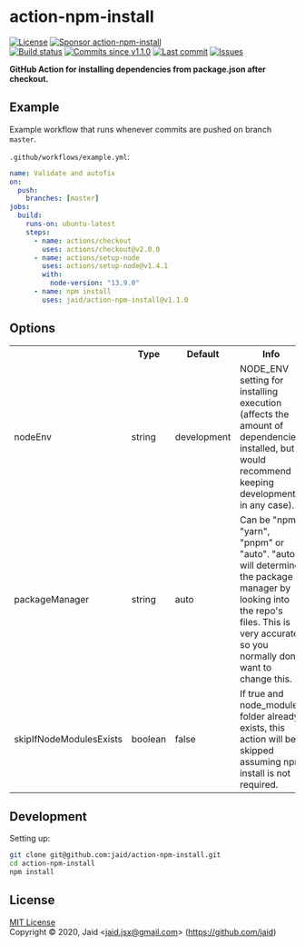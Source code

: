 # action-npm-install


<a href="https://raw.githubusercontent.com/jaid/action-npm-install/master/license.txt"><img src="https://img.shields.io/github/license/jaid/action-npm-install?style=flat-square" alt="License"/></a> <a href="https://github.com/sponsors/jaid"><img src="https://img.shields.io/badge/<3-Sponsor-FF45F1?style=flat-square" alt="Sponsor action-npm-install"/></a>  
<a href="https://actions-badge.atrox.dev/jaid/action-npm-install/goto"><img src="https://img.shields.io/endpoint.svg?style=flat-square&url=https%3A%2F%2Factions-badge.atrox.dev%2Fjaid%2Faction-npm-install%2Fbadge" alt="Build status"/></a> <a href="https://github.com/jaid/action-npm-install/commits"><img src="https://img.shields.io/github/commits-since/jaid/action-npm-install/v1.1.0?style=flat-square&logo=github" alt="Commits since v1.1.0"/></a> <a href="https://github.com/jaid/action-npm-install/commits"><img src="https://img.shields.io/github/last-commit/jaid/action-npm-install?style=flat-square&logo=github" alt="Last commit"/></a> <a href="https://github.com/jaid/action-npm-install/issues"><img src="https://img.shields.io/github/issues/jaid/action-npm-install?style=flat-square&logo=github" alt="Issues"/></a>  

**GitHub Action for installing dependencies from package.json after checkout.**








## Example

Example workflow that runs whenever commits are pushed on branch `master`.

`.github/workflows/example.yml`:
```yaml
name: Validate and autofix
on:
  push:
    branches: [master]
jobs:
  build:
    runs-on: ubuntu-latest
    steps:
      - name: actions/checkout
        uses: actions/checkout@v2.0.0
      - name: actions/setup-node
        uses: actions/setup-node@v1.4.1
        with:
          node-version: "13.9.0"
      - name: npm install
        uses: jaid/action-npm-install@v1.1.0
```







## Options



<table>
<tr>
<th></th>
<th>Type</th>
<th>Default</th>
<th>Info</th>
</tr>
<tr>
<td>nodeEnv</td>
<td>string</td>
<td>development</td>
<td>NODE_ENV setting for installing execution (affects the amount of dependencies installed, but I would recommend keeping development in any case).</td>
</tr>
<tr>
<td>packageManager</td>
<td>string</td>
<td>auto</td>
<td>Can be "npm", "yarn", "pnpm" or "auto". "auto" will determine the package manager by looking into the repo's files. This is very accurate, so you normally don't want to change this.</td>
</tr>
<tr>
<td>skipIfNodeModulesExists</td>
<td>boolean</td>
<td>false</td>
<td>If true and node_modules folder already exists, this action will be skipped assuming npm install is not required.</td>
</tr>
</table>











## Development



Setting up:
```bash
git clone git@github.com:jaid/action-npm-install.git
cd action-npm-install
npm install
```


## License
[MIT License](https://raw.githubusercontent.com/jaid/action-npm-install/master/license.txt)  
Copyright © 2020, Jaid \<jaid.jsx@gmail.com> (https://github.com/jaid)
